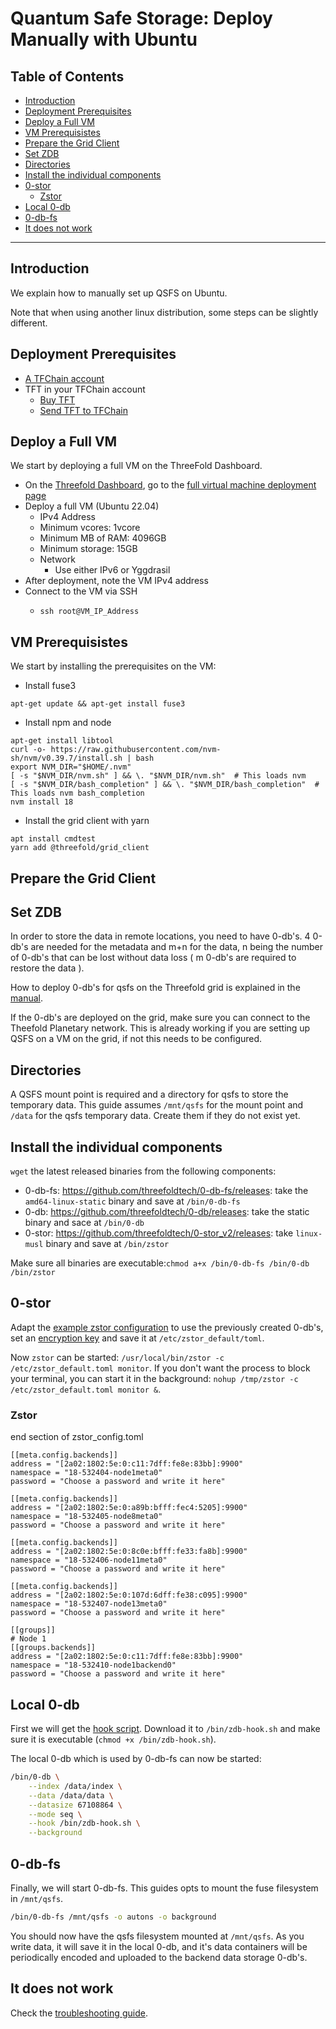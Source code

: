<h1> Quantum Safe Storage: Deploy Manually with Ubuntu </h1>

<h2>Table of Contents</h2>

- [Introduction](#introduction)
- [Deployment Prerequisites](#deployment-prerequisites)
- [Deploy a Full VM](#deploy-a-full-vm)
- [VM Prerequisistes](#vm-prerequisistes)
- [Prepare the Grid Client](#prepare-the-grid-client)
- [Set ZDB](#set-zdb)
- [Directories](#directories)
- [Install the individual components](#install-the-individual-components)
- [0-stor](#0-stor)
  - [Zstor](#zstor)
- [Local 0-db](#local-0-db)
- [0-db-fs](#0-db-fs)
- [It does not work](#it-does-not-work)

---

## Introduction

We explain how to manually set up QSFS on Ubuntu. 

Note that when using another linux distribution, some steps can be slightly different.

## Deployment Prerequisites

- [A TFChain account](../../../dashboard/wallet_connector.md)
- TFT in your TFChain account
  - [Buy TFT](../../../threefold_token/buy_sell_tft/buy_sell_tft.md)
  - [Send TFT to TFChain](../../../threefold_token/tft_bridges/tfchain_stellar_bridge.md)

## Deploy a Full VM

We start by deploying a full VM on the ThreeFold Dashboard.

* On the [Threefold Dashboard](https://dashboard.grid.tf/#/), go to the [full virtual machine deployment page](https://dashboard.grid.tf/#/deploy/virtual-machines/full-virtual-machine/)
* Deploy a full VM (Ubuntu 22.04)
  * IPv4 Address
  * Minimum vcores: 1vcore
  * Minimum MB of RAM: 4096GB
  * Minimum storage: 15GB
  * Network
    * Use either IPv6 or Yggdrasil
* After deployment, note the VM IPv4 address
* Connect to the VM via SSH
  * ``` 
    ssh root@VM_IP_Address
    ```

## VM Prerequisistes

We start by installing the prerequisites on the VM:

- Install fuse3

```
apt-get update && apt-get install fuse3
```

- Install npm and node

```
apt-get install libtool
curl -o- https://raw.githubusercontent.com/nvm-sh/nvm/v0.39.7/install.sh | bash
export NVM_DIR="$HOME/.nvm"
[ -s "$NVM_DIR/nvm.sh" ] && \. "$NVM_DIR/nvm.sh"  # This loads nvm
[ -s "$NVM_DIR/bash_completion" ] && \. "$NVM_DIR/bash_completion"  # This loads nvm bash_completion
nvm install 18
```

- Install the grid client with yarn

```
apt install cmdtest
yarn add @threefold/grid_client
```

## Prepare the Grid Client



## Set ZDB

In order to store the data in remote locations, you need to have 0-db's.
4 0-db's are needed for the metadata and m+n for the data, n being the number of 0-db's that can be lost without data loss ( m 0-db's are required to restore the data ).

How to deploy 0-db's for qsfs on the Threefold grid is explained in the [manual](https://www2.manual.grid.tf/javascript/grid3_javascript_qsfs_zdbs.html).

If the 0-db's are deployed on the grid, make sure you can connect to the Theefold Planetary network.
This is already working if you are setting up QSFS on a VM on the grid, if not this needs to be configured.

## Directories

A QSFS mount point is required and a directory for qsfs to store the temporary data.
This guide assumes `/mnt/qsfs` for the mount point and `/data` for the qsfs temporary data. Create them if they do not exist yet.

## Install the individual components

`wget` the latest released binaries from the following components:

- 0-db-fs: <https://github.com/threefoldtech/0-db-fs/releases>: take the `amd64-linux-static` binary and save at `/bin/0-db-fs`
- 0-db: <https://github.com/threefoldtech/0-db/releases>: take the static binary and sace at `/bin/0-db`
- 0-stor: <https://github.com/threefoldtech/0-stor_v2/releases>: take `linux-musl` binary and save at `/bin/zstor`

Make sure all binaries are executable:`chmod a+x /bin/0-db-fs /bin/0-db /bin/zstor`

## 0-stor

Adapt the [example zstor configuration](./example_zstor_config.toml) to use the previously created 0-db's, set an [encryption key](./encryption.md) and save it at `/etc/zstor_default/toml`.

Now `zstor` can be started: `/usr/local/bin/zstor -c /etc/zstor_default.toml monitor`. If you don't want the process to block your terminal, you can start it in the background: `nohup /tmp/zstor -c /etc/zstor_default.toml monitor &`.

### Zstor

end section of zstor_config.toml

```
[[meta.config.backends]]
address = "[2a02:1802:5e:0:c11:7dff:fe8e:83bb]:9900"
namespace = "18-532404-node1meta0"
password = "Choose a password and write it here"

[[meta.config.backends]]
address = "[2a02:1802:5e:0:a89b:bfff:fec4:5205]:9900"
namespace = "18-532405-node8meta0"
password = "Choose a password and write it here"

[[meta.config.backends]]
address = "[2a02:1802:5e:0:8c0e:bfff:fe33:fa8b]:9900"
namespace = "18-532406-node11meta0"
password = "Choose a password and write it here"

[[meta.config.backends]]
address = "[2a02:1802:5e:0:107d:6dff:fe38:c095]:9900"
namespace = "18-532407-node13meta0"
password = "Choose a password and write it here"

[[groups]]
# Node 1
[[groups.backends]]
address = "[2a02:1802:5e:0:c11:7dff:fe8e:83bb]:9900"
namespace = "18-532410-node1backend0"
password = "Choose a password and write it here"
```

## Local 0-db

First we will get the [hook script](../lib/zdb-hook.sh).  Download it to `/bin/zdb-hook.sh` and make sure it is executable (`chmod +x /bin/zdb-hook.sh`).

The local 0-db which is used by 0-db-fs can now be started:

```sh
/bin/0-db \
    --index /data/index \
    --data /data/data \
    --datasize 67108864 \
    --mode seq \
    --hook /bin/zdb-hook.sh \
    --background
```

## 0-db-fs

Finally, we will start 0-db-fs. This guides opts to mount the fuse filesystem in `/mnt/qsfs`.

```sh
/bin/0-db-fs /mnt/qsfs -o autons -o background
```

You should now have the qsfs filesystem mounted at `/mnt/qsfs`. As you write data, it will save it in the local 0-db, and it's data containers will be periodically encoded and uploaded to the backend data storage 0-db's.

## It does not work

Check the [troubleshooting guide](./troubleshooting.md).